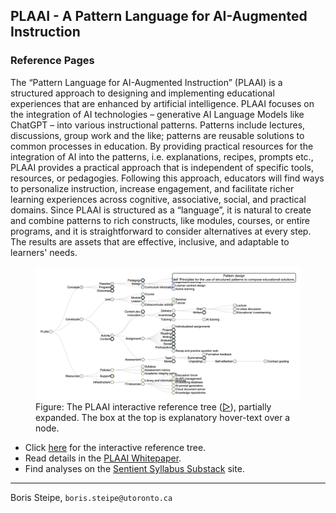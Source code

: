 ## PLAAI - A Pattern Language for AI-Augmented Instruction

### Reference Pages


The “Pattern Language for AI-Augmented Instruction” (PLAAI) is a structured approach to designing and implementing educational experiences that are enhanced by artificial intelligence. PLAAI focuses on the integration of AI technologies – generative AI Language Models like ChatGPT – into various instructional patterns. Patterns include lectures, discussions, group work and the like; patterns are reusable solutions to common processes in education. By providing practical resources for the integration of AI into the patterns, i.e. explanations, recipes, prompts etc., PLAAI provides a practical approach that is independent  of specific tools, resources, or pedagogies. Following this approach, educators will find ways to personalize instruction, increase engagement, and facilitate richer learning experiences across cognitive, associative, social, and practical domains. Since PLAAI is structured as a “language”, it is natural to create and combine patterns to rich constructs, like modules, courses, or entire programs, and it is straightforward to consider alternatives at every step. The results are assets that are effective, inclusive, and adaptable to learners' needs. 

<figure>
  <img src="img/PLAAI-reference-tree.png" alt="The PLAAI reference tree">
  <figcaption>Figure: The PLAAI interactive reference tree (<a href="PLAAI-reference.html">▷</a>), partially expanded. The box at the top is explanatory hover-text over a node.</figcaption>
</figure>


* Click [here](https://stsyl.github.io/PLAAI/PLAAI-reference.html) for the interactive reference tree.
* Read details in the [PLAAI Whitepaper](https://tinyurl.com/PLAAI-wp).
* Find analyses on the [Sentient Syllabus Substack](https://sentientsyllabus.substack.com) site.

----

Boris Steipe, `boris.steipe@utoronto.ca`



<!-- END -->
